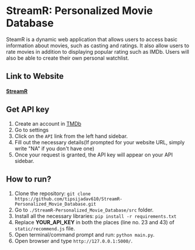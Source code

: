 # StreamR: Personalized Movie Database

SteamR is a dynamic web application that allows users to access basic information about movies, such as casting and ratings. It also allow users to rate movies in addition to displaying popular rating such as IMDb. Users will also be able to create their own personal watchlist.

## Link to Website
#### [StreamR](https://streamr-spm.herokuapp.com/)

## Get API key
1. Create an account in [TMDb](https://www.themoviedb.org/) 
2. Go to settings
3. Click on the `API` link from the left hand sidebar.
4. Fill out the necessary details(If prompted for your website URL, simply write "NA" if you don't have one)
5. Once your request is granted, the API key will appear on your API sidebar.

## How to run?
1. Clone the repository: `git clone https://github.com/tipsijadav610/StreamR-Personalized_Movie_Database.git`
2. Go to `./StreamR-Personalized_Movie_Database/src` folder. 
3. Install all the necessary libraries: `pip install -r requirements.txt`
4. Replace **YOUR_API_KEY** in both the places (line no. 23 and 43) of `static/recommend.js` file.
5. Open terminal/command prompt and run: `python main.py`.
6. Open browser and type `http://127.0.0.1:5000/`. 
